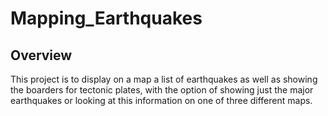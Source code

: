 # Mapping_Earthquakes
## Overview
This project is to display on a map a list of earthquakes as well as showing the boarders for tectonic plates, with the option of showing just the major earthquakes or looking at this information on one of three different maps. 
